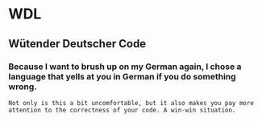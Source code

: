 # WDL
## Wütender Deutscher Code
 
### Because I want to brush up on my German again, I chose a language that yells at you in German if you do something wrong. 
    Not only is this a bit uncomfortable, but it also makes you pay more attention to the correctness of your code. A win-win situation.
